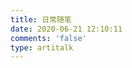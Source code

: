 ```yaml
---
title: 日常随笔
date: 2020-06-21 12:10:11
comments: 'false'
type: artitalk
---
```

<head>
  <script src="https://libs.baidu.com/jquery/2.0.0/jquery.min.js"></script>
</head>
  <body>
      <script>
        var img = "https://www.buildworld.cn/img/header.PNG";
        var appID = "uP2eHTa46LgqECzDMDE6P7zl-MdYXbMMI";
        var appKEY = "GkCLsvUt4VnOXMJz69EeCqEY";
        var per = "10"; //每页显示说说的数量
        var username = "MiChong"; //Leancloud中设置的用户名
        var placeholder1="只有MiChong才能评论哦"; //在编辑说说的输入框中的占位符
        var placeholder2="没有密码，不能评论！";  //在编辑密码的输入框中的占位符
        var lazy = 1; //是否开启懒加载动画
        var bgimg="https://cdn.jsdelivr.net/gh/drew233/cdn/20200409110727.webp";
      </script>
      <div id="lazy"></div>
      <div id="artitalk"></div>
      <script type="text/javascript" src="https://unpkg.com/artitalk"></script>
  </body>
</html>
 